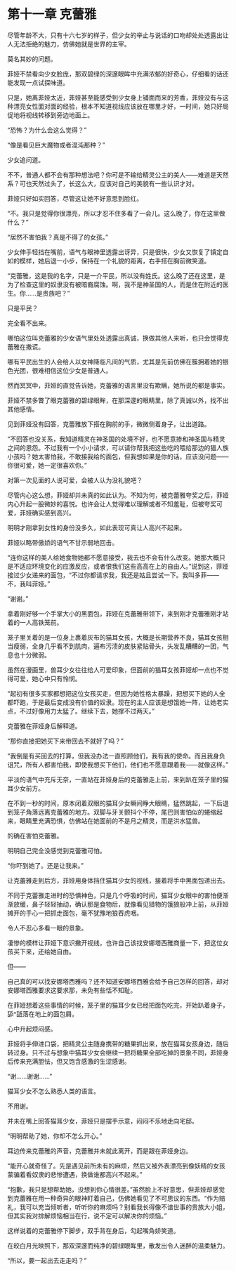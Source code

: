 # 第十一章 克蕾雅

尽管年龄不大，只有十六七岁的样子，但少女的举止与说话的口吻却处处透露出让人无法拒绝的魅力，仿佛她就是世界的主宰。

莫名其妙的问题。

菲娅不禁看向少女脸庞，那双碧绿的深邃眼眸中充满浓郁的好奇心，仔细看的话还能发现一点试探味道。

只是，她离菲娅太近，菲娅甚至能感受到少女身上铺面而来的芳香，菲娅没有与这种漂亮女性面对面的经验，根本不知道视线应该放在哪里才好，一时间，她只好局促地将视线转移到旁边地面上。

“恐怖？为什么会这么觉得？”

“像是看见巨大魔物或者混沌那种？”

少女追问道。

不不，普通人都不会有那种想法吧？你可是不输给精灵公主的美人——难道是天然系？可也天然过头了，长这么大，应该对自己的美貌有一些认识才对。

菲娅只好如实回答，尽管这让她不好意思到脸红。

“不。我只是觉得你很漂亮，所以才忍不住多看了一会儿。这么晚了，你在这里做什么？”

“居然不害怕我？真是不得了的女孩。”

少女伸手轻挡在嘴前，语气与眼神里透露出讶异，只是很快，少女又恢复了镇定自如的模样，她后退一小步，保持在一个礼貌的距离，右手搭在胸前微笑道。

“克蕾雅，这是我的名字，只是一介平民，所以没有姓氏。这么晚了还在这里，是为了检查这里的奴隶没有被暗裔腐蚀。啊，我不是神圣国的人，而是住在附近的医生。你……是贵族吧？”

只是平民？

完全看不出来。

哪怕这位叫克蕾雅的少女语气里处处透露出真诚，换做其他人来听，也只会觉得克蕾雅在撒谎。

哪有平民出生的人会给人以女神降临凡间的气质，尤其是先前仿佛在簇拥着她的银色光团，很难相信这位少女是普通人。

然而冥冥中，菲娅的直觉告诉她，克蕾雅的语言里没有欺瞒，她所说的都是事实。

菲娅不禁多瞥了眼克蕾雅的碧绿眼眸，在那深邃的眼睛里，除了真诚以外，找不出其他感情。

见到菲娅没有回答，克蕾雅放下搭在胸前的手，微微侧着身子，让出道路。

“不回答也没关系，我知道精灵在神圣国的处境不好，也不愿意掺和神圣国与精灵之间的恩怨。不过我有一个小小请求，可以请你帮我把这些吃的喂给那边的猫人族小孩吗？她太害怕我，不敢接我给的面包，但我想如果是你的话，应该没问题——你很可爱，她一定很喜欢你。”

对第一次见面的人说可爱，会被人认为没礼貌吧？

尽管内心这么想，菲娅却并未真的如此认为。不知为何，被克蕾雅夸奖之后，菲娅内心升起一股微妙的喜悦。也许会让人觉得难以理解或者不知羞耻，但被夸奖可爱，菲娅确实感到高兴。

明明才刚拿到女性的身份没多久，如此表现可真让人高兴不起来。

菲娅以略带傲娇的语气不甘示弱地回击。

“连你这样的美人给她食物她都不愿意接受，我去也不会有什么改变。她那大概只是不适应环境变化的应激反应，或者恨我们这些高高在上的自由人。”说到这，菲娅接过少女递来的面包，“不过你都请求我，我还是姑且尝试一下。我叫多菲——不，我叫菲娅。”

“谢谢。”

拿着刚好够一个手掌大小的黑面包，菲娅在克蕾雅带领下，来到刚才克蕾雅刚才站着的一人高铁笼前。

笼子里关着的是一位身上裹着灰布的猫耳女孩，大概是长期营养不良，猫耳女孩相当瘦弱，全身几乎看不到肌肉，遍布污渍的皮肤紧贴骨头，头发乱糟糟的一团，气息也十分微弱。

虽然在漫画里，兽耳少女往往给人可爱印象，但面前的猫耳女孩菲娅却一点也不觉得可爱，她心中只有怜悯。

“起初有很多买家都想把这位女孩买走，但因为她性格太暴躁，把想买下她的人全都吓跑，于是最后变成没有价值的奴隶。现在的主人应该是想饿她一阵，让她老实点，不过好像用力太猛了。继续下去，她撑不过两天。”

克蕾雅在菲娅身后解释道。

“那你直接把她买下来带回去不就好了吗？”

“我倒是有买回去的打算，但我没办法一直照顾他们，我有我的使命。而且我身负诅咒，所有人都害怕我，即使我想买下他们，他们也不愿意跟着我——就像这样。”

平淡的语气中充斥无奈，一直站在菲娅身后的克蕾雅走上前，来到趴在笼子里的猫耳少女前方。

在不到一秒的时间，原本闭着双眼的猫耳少女瞬间睁大眼睛，猛然跳起，一下后退到笼子角落远离克蕾雅的地方。双脚与牙关颤抖个不停，尾巴则害怕似的蜷缩起来，眼睛里充满恐惧，仿佛站在她面前的不是月之精灵，而是洪水猛兽。

的确在害怕克蕾雅。

明明自己完全没感觉到克蕾雅可怕。

“你吓到她了。还是让我来。”

让克蕾雅走到后方，菲娅用身体挡住猫耳少女的视线，接着将手中黑面包递出去。

不同于克蕾雅走进时的恐惧神色，只是几个呼吸的时间，猫耳少女眼中的害怕便渐渐放缓，鼻子轻轻抽动，确认那是食物后，就像看见猎物的饿狼般冲上前，从菲娅摊开的手心一把抓走面包，毫不犹豫地狼吞虎咽。

令人不忍心多看一眼的景象。

凄惨的模样让菲娅下意识撇开视线，也许自己该找安娜塔西雅商量一下，把这位女孩买下来，还给她自由。

但——

自己真的可以找安娜塔西雅吗？还不知道安娜塔西雅会给予自己怎样的回答，却对安娜塔西雅要求这要求那，未免有些恬不知耻。

在菲娅想着这些事情的时候，笼子里的猫耳少女已经把面包吃完，开始趴着身子，舔^舐落在地上的面包屑。

心中升起烦闷感。

菲娅将手伸进口袋，把精灵公主随身携带的糖果抓出来，放在猫耳女孩身边，随后转过身。只不过与想象中猫耳少女会继续一把将糖果全部吃掉的景象不同，菲娅身后传来充满胆怯，但又饱含感激的生涩感谢。

“谢……谢谢……”

猫耳少女不怎么熟悉人类的语言。

不用谢。

并未在嘴上回答猫耳少女，菲娅只是摆手示意，闷闷不乐地走向宅邸。

“明明帮助了她，你却不怎么开心。”

耳边传来克蕾雅的声音，克蕾雅并未就此离开，而是跟在菲娅身边。

“能开心就奇怪了。先是遇见前所未有的麻烦，然后又被外表漂亮到像妖精的女孩蒙骗着看奴隶的悲惨遭遇，换做谁都高兴不起来。”

“抱歉，我只是想帮助她，没想到你心情很差。”虽然脸上不好意思，但菲娅却感觉到克蕾雅在用一种奇异的眼神盯着自己，仿佛她看见了不可思议的东西。“作为赔礼，我可以充当倾听者，听听你的麻烦吗？别看我长得像不谙世事的贵族大小姐，但其实我对排解烦恼相当在行，说不定可以解决你的烦恼。”

这样说着的克蕾雅停下脚步，双手背在身后，勾起嘴角娇笑道。

在皎白月光映照下，那双深邃而纯净的碧绿眼眸里，散发出令人迷醉的温柔魅力。

“所以，要一起出去走走吗？”
